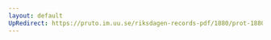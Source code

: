 ```yaml
---
layout: default
UpRedirect: https://pruto.im.uu.se/riksdagen-records-pdf/1880/prot-1880--ak--050/prot-1880--ak--050_004.pdf
---
```

